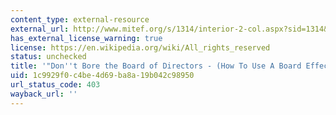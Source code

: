 ```yaml
---
content_type: external-resource
external_url: http://www.mitef.org/s/1314/interior-2-col.aspx?sid=1314&gid=5&pgid=5787
has_external_license_warning: true
license: https://en.wikipedia.org/wiki/All_rights_reserved
status: unchecked
title: '"Don''t Bore the Board of Directors - (How To Use A Board Effectively)"'
uid: 1c9929f0-c4be-4d69-ba8a-19b042c98950
url_status_code: 403
wayback_url: ''
---
```

